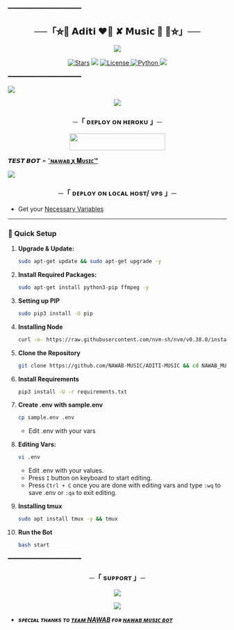 ━━━━━━━━━━━━━━━━━━━━

<h2 align="center">
    ──「⛦🦋 𝗔𝗱𝗶𝘁𝗶 ❤️‍🔥 ✘ 𝗠𝘂𝘀𝗶𝗰 🥀 🦋⛦」──
</h2>

<p align="center">
  <img src="https://files.catbox.moe/e5c5dr.jpg">
</p>

<p align="center">
<a href="https://github.com/TEAM-ISTKHAR/stargazers"><img src="https://img.shields.io/github/stars/TEAM-ISTKHAR/ISTKHAR_MUSIC?color=black&logo=github&logoColor=black&style=for-the-badge" alt="Stars" /></a>
<a href="https://github.com/TEAM-ISTKHAR/ISTKHAR_MUSIC/network/members"> <img src="https://img.shields.io/github/forks/TEAM-ISTKHAR/ISTKHAR_MUSIC?color=black&logo=github&logoColor=black&style=for-the-badge" /></a>
<a href="https://github.com/TEAM-ISTKHAR/ISTKHAR_MUSIC/blob/master/LICENSE"> <img src="https://img.shields.io/badge/License-MIT-blueviolet?style=for-the-badge" alt="License" /> </a>
<a href="https://www.python.org/"> <img src="https://img.shields.io/badge/Written%20in-Python-orange?style=for-the-badge&logo=python" alt="Python" /> </a>
<a href="https://github.com/TEAM-ISTKHAR/ISTKHAR_MUSIC/commits/TEAM-ISTKHAR"> <img src="https://img.shields.io/github/last-commit/TEAM-ISTKHAR/ISTKHAR_MUSIC?color=blue&logo=github&logoColor=green&style=for-the-badge" /></a>
</p>

━━━━━━━━━━━━━━━━━━━━
</h2>
<img src="https://readme-typing-svg.herokuapp.com?color=FF0000&width=420&lines=♦𝙳𝙴𝙿𝙻𝙾𝚈+𝙾𝙽+𝙷𝙴𝚁𝙾𝙺𝚄♦;📡+𝙽𝙾+𝙷𝙴𝚁𝙾𝙺𝚄+𝙱𝙰𝙽+𝙸𝚂𝚂𝚄𝙴+𝙰𝙻𝚂𝙾+𝚅𝙿𝚂+𝙳𝙴𝙿𝙻𝙾𝚈+📍+𝙿𝚁𝙴𝚂𝙴𝙽𝚃;❤️+𝙿𝙾𝚆𝙴𝚁𝙳+𝙱𝚈+𝗡𝗔𝗪𝗤𝗕+𝗢𝗪𝗡𝗘𝗥🔥">

<p align="center">
  <img src="https://files.catbox.moe/e5c5dr.jpg">
</p>

<h3 align="center">
    ─「 ᴅᴇᴩʟᴏʏ ᴏɴ ʜᴇʀᴏᴋᴜ 」─
</h3>

<p align="center"><a href="https://dashboard.heroku.com/new?template=https://github.com/ramavtarchauhan420/NAWAB_MUSIC_REPO"> <img src="https://img.shields.io/badge/Deploy%20On%20Heroku-black?style=for-the-badge&logo=heroku" width="220" height="38.45"/></a></p>

</p>

**𝙏𝙀𝙎𝙏 𝘽𝙊𝙏 ➣ [˹ɴᴀᴡᴀʙ ꭙ 𝐌ᴜꜱɪᴄ™ ](https://t.me/nawabXDmusic_bot)**



<img src="https://readme-typing-svg.herokuapp.com?color=FF0000&width=420&lines=⚠️𝗙𝗢𝗥𝗞+𝗧𝗛𝗜𝗦+𝗥𝗘𝗣𝗢+𝗙𝗜𝗥𝗦𝗧𝗟𝗬⚠️">

<h3 align="center">
    ─「 ᴅᴇᴩʟᴏʏ ᴏɴ ʟᴏᴄᴀʟ ʜᴏsᴛ/ ᴠᴘs 」─
</h3>

- Get your [Necessary Variables](https://github.com/NAWAB-MUSIC/ADITI-MUSIC)
---

### 🔧 Quick Setup

1. **Upgrade & Update:**
   ```bash
   sudo apt-get update && sudo apt-get upgrade -y
   ```

2. **Install Required Packages:**
   ```bash
   sudo apt-get install python3-pip ffmpeg -y
   ```
3. **Setting up PIP**
   ```bash
   sudo pip3 install -U pip
   ```
4. **Installing Node**
   ```bash
   curl -o- https://raw.githubusercontent.com/nvm-sh/nvm/v0.38.0/install.sh | bash && source ~/.bashrc && nvm install v18
   ```
5. **Clone the Repository**
   ```bash
   git clone https://github.com/NAWAB-MUSIC/ADITI-MUSIC && cd NAWAB_MUSIC
   ```
6. **Install Requirements**
   ```bash
   pip3 install -U -r requirements.txt
   ```
7. **Create .env  with sample.env**
   ```bash
   cp sample.env .env
   ```
   - Edit .env with your vars
8. **Editing Vars:**
   ```bash
   vi .env
   ```
   - Edit .env with your values.
   - Press `I` button on keyboard to start editing.
   - Press `Ctrl + C`  once you are done with editing vars and type `:wq` to save .env or `:qa` to exit editing.
9. **Installing tmux**
    ```bash
    sudo apt install tmux -y && tmux
    ```
10. **Run the Bot**
    ```bash
    bash start
━━━━━━━━━━━━━━━━━━━━

<h3 align="center">
    ─「 sᴜᴩᴩᴏʀᴛ 」─
</h3>

<p align="center">
<a href="https://t.me/+FQF7rz0qM1MxMTk1"><img src="https://img.shields.io/badge/-Support%20Group-blue.svg?style=for-the-badge&logo=Telegram"></a>
</p>

<p align="center">
<a href="https://t.me/Jani_RP"><img src="https://img.shields.io/badge/-Support%20Channel-blue.svg?style=for-the-badge&logo=Telegram"></a>
</p>

- <b> _sᴩᴇᴄɪᴀʟ ᴛʜᴀɴᴋs ᴛᴏ [ᴛᴇᴀᴍ NAWAB](https://github.com/NAWAB-MUSIC) ғᴏʀ [ɴᴀᴡᴀʙ ᴍᴜsɪᴄ ʙᴏᴛ](https://t.me/nawabXDmusic_bot)_</b>
